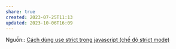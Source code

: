 ```yaml
---
share: true
created: 2023-07-25T11:13
updated: 2023-10-06T16:09
---
```

Nguồn:: [Cách dùng use strict trong javascript (chế độ strict mode)](https://freetuts.net/use-strict-trong-javascript-407.html)

